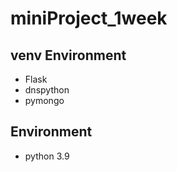 # miniProject_1week


## venv Environment
- Flask
- dnspython
- pymongo

## Environment
- python 3.9